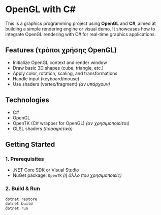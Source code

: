#  OpenGL with C#

This is a graphics programming project using **OpenGL** and **C#**, aimed at building a simple rendering engine or visual demo. It showcases how to integrate OpenGL rendering with C# for real-time graphics applications.

##  Features (τρόποι χρήσης OpenGL)
- Initialize OpenGL context and render window
- Draw basic 3D shapes (cube, triangle, etc.)
- Apply color, rotation, scaling, and transformations
- Handle input (keyboard/mouse)
- Use shaders (vertex/fragment) *(αν υπάρχουν)*

##  Technologies
- C#
- OpenGL
- OpenTK (C# wrapper for OpenGL) *(αν χρησιμοποιείται)*
- GLSL shaders *(προαιρετικά)*

##  Getting Started

### 1. Prerequisites
- .NET Core SDK or Visual Studio
- NuGet package: `OpenTK` *(ή άλλο που χρησιμοποιείς)*

### 2. Build & Run
```bash
dotnet restore
dotnet build
dotnet run
